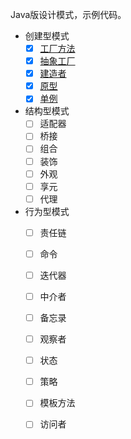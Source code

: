 Java版设计模式，示例代码。

- 创建型模式
  - [x] [工厂方法](https://wmd001.top/blog/20240607/)
  - [x] [抽象工厂](https://wmd001.top/blog/20240701/)
  - [x] [建造者](https://wmd001.top/blog/20240804/)
  - [x] [原型](https://wmd001.top/blog/20240805/)
  - [x] [单例](https://wmd001.top/blog/20240806/)
- 结构型模式
  - [ ] 适配器
  - [ ] 桥接
  - [ ] 组合
  - [ ] 装饰
  - [ ] 外观
  - [ ] 享元
  - [ ] 代理
- 行为型模式
  - [ ] 责任链
  - [ ] 命令
  - [ ] 迭代器
  - [ ] 中介者
  - [ ] 备忘录
  - [ ] 观察者
  - [ ] 状态
  - [ ] 策略
  - [ ] 模板方法
  - [ ] 访问者
  